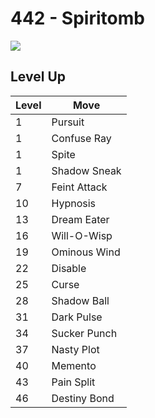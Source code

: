# 442 - Spiritomb
![][442]

## Level Up

Level | Move
---   | ---
  1   | Pursuit
  1   | Confuse Ray
  1   | Spite
  1   | Shadow Sneak
  7   | Feint Attack
 10   | Hypnosis
 13   | Dream Eater
 16   | Will-O-Wisp
 19   | Ominous Wind
 22   | Disable
 25   | Curse
 28   | Shadow Ball
 31   | Dark Pulse
 34   | Sucker Punch
 37   | Nasty Plot
 40   | Memento
 43   | Pain Split
 46   | Destiny Bond



[442]: /img/pokemon/442.png
